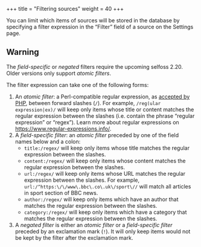 +++
title = "Filtering sources"
weight = 40
+++

You can limit which items of sources will be stored in the database by specifying a filter expression in the “Filter” field of a source on the Settings page.

<div class="admonition warning">

## Warning

The *field-specific* or *negated* filters require the upcoming selfoss 2.20. Older versions only support *atomic filters*.

</div>

The filter expression can take one of the following forms:

1. An *atomic filter*: a Perl-compatible regular expression, as [accepted by PHP](https://www.php.net/manual/en/reference.pcre.pattern.syntax.php), between forward slashes (`/`). For example, `/reg(ular expression|ex)/` will keep only items whose title or content matches the regular expression between the slashes (i.e. contain the phrase “regular expression” or “regex”). Learn more about regular expressions on <https://www.regular-expressions.info/>.
2. A *field-specific filter*: an *atomic filter* preceded by one of the field names below and a colon:
    - `title:/regex/` will keep only items whose title matches the regular expression between the slashes.
    - `content:/regex/` will keep only items whose content matches the regular expression between the slashes.
    - `url:/regex/` will keep only items whose URL matches the regular expression between the slashes. For example, `url:/^https:\/\/www\.bbc\.co\.uk\/sport\//` will match all articles in sport section of BBC news.
    - `author:/regex/` will keep only items which have an author that matches the regular expression between the slashes.
    - `category:/regex/` will keep only items which have a category that matches the regular expression between the slashes.
3. A *negated filter* is either an *atomic filter* or a *field-specific filter* preceded by an exclamation mark (`!`). It will only keep items would not be kept by the filter after the exclamation mark.

